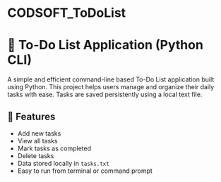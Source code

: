 # CODSOFT_ToDoList
# 📝 To-Do List Application (Python CLI)

A simple and efficient command-line based To-Do List application built using Python. This project helps users manage and organize their daily tasks with ease. Tasks are saved persistently using a local text file.

## 🚀 Features

- Add new tasks
- View all tasks
- Mark tasks as completed
- Delete tasks
- Data stored locally in `tasks.txt`
- Easy to run from terminal or command prompt

